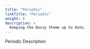 ```yaml
---
title: "Periodic"
linkTitle: "Periodic"
weight: 8
description: >
  Keeping the Docsy theme up to date.
---
```


Periodic Description
